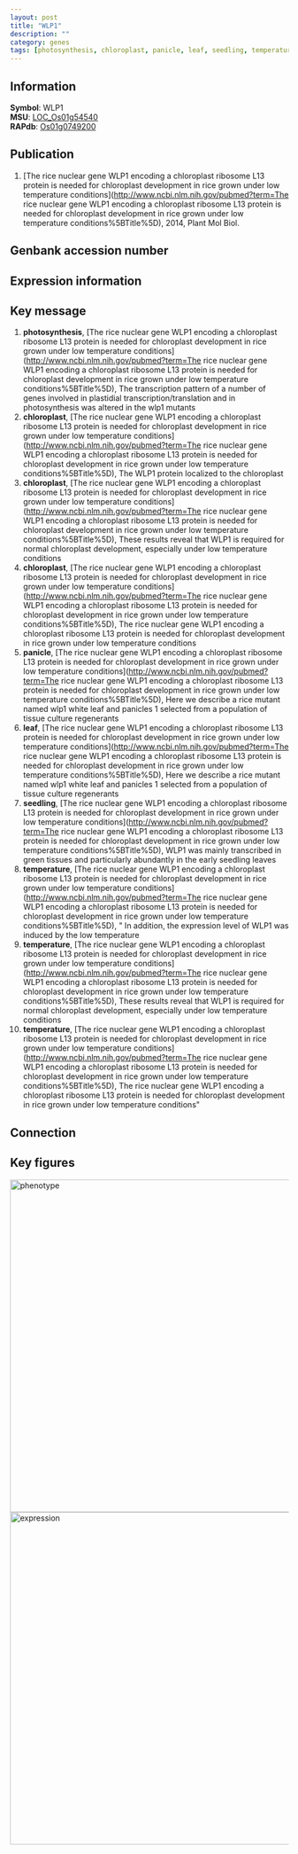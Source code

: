 ```yaml
---
layout: post
title: "WLP1"
description: ""
category: genes
tags: [photosynthesis, chloroplast, panicle, leaf, seedling, temperature]
---
```


## Information
__Symbol__: WLP1  
__MSU__: [LOC_Os01g54540](http://rice.plantbiology.msu.edu/cgi-bin/ORF_infopage.cgi?orf=LOC_Os01g54540)  
__RAPdb__: [Os01g0749200](http://rapdb.dna.affrc.go.jp/viewer/gbrowse_details/irgsp1?name=Os01g0749200)  

## Publication
1. [The rice nuclear gene WLP1 encoding a chloroplast ribosome L13 protein is needed for chloroplast development in rice grown under low temperature conditions](http://www.ncbi.nlm.nih.gov/pubmed?term=The rice nuclear gene WLP1 encoding a chloroplast ribosome L13 protein is needed for chloroplast development in rice grown under low temperature conditions%5BTitle%5D), 2014, Plant Mol Biol.

## Genbank accession number

## Expression information

## Key message
1. __photosynthesis__, [The rice nuclear gene WLP1 encoding a chloroplast ribosome L13 protein is needed for chloroplast development in rice grown under low temperature conditions](http://www.ncbi.nlm.nih.gov/pubmed?term=The rice nuclear gene WLP1 encoding a chloroplast ribosome L13 protein is needed for chloroplast development in rice grown under low temperature conditions%5BTitle%5D),  The transcription pattern of a number of genes involved in plastidial transcription/translation and in photosynthesis was altered in the wlp1 mutants
2. __chloroplast__, [The rice nuclear gene WLP1 encoding a chloroplast ribosome L13 protein is needed for chloroplast development in rice grown under low temperature conditions](http://www.ncbi.nlm.nih.gov/pubmed?term=The rice nuclear gene WLP1 encoding a chloroplast ribosome L13 protein is needed for chloroplast development in rice grown under low temperature conditions%5BTitle%5D),  The WLP1 protein localized to the chloroplast
3. __chloroplast__, [The rice nuclear gene WLP1 encoding a chloroplast ribosome L13 protein is needed for chloroplast development in rice grown under low temperature conditions](http://www.ncbi.nlm.nih.gov/pubmed?term=The rice nuclear gene WLP1 encoding a chloroplast ribosome L13 protein is needed for chloroplast development in rice grown under low temperature conditions%5BTitle%5D),  These results reveal that WLP1 is required for normal chloroplast development, especially under low temperature conditions
4. __chloroplast__, [The rice nuclear gene WLP1 encoding a chloroplast ribosome L13 protein is needed for chloroplast development in rice grown under low temperature conditions](http://www.ncbi.nlm.nih.gov/pubmed?term=The rice nuclear gene WLP1 encoding a chloroplast ribosome L13 protein is needed for chloroplast development in rice grown under low temperature conditions%5BTitle%5D), The rice nuclear gene WLP1 encoding a chloroplast ribosome L13 protein is needed for chloroplast development in rice grown under low temperature conditions
5. __panicle__, [The rice nuclear gene WLP1 encoding a chloroplast ribosome L13 protein is needed for chloroplast development in rice grown under low temperature conditions](http://www.ncbi.nlm.nih.gov/pubmed?term=The rice nuclear gene WLP1 encoding a chloroplast ribosome L13 protein is needed for chloroplast development in rice grown under low temperature conditions%5BTitle%5D),  Here we describe a rice mutant named wlp1 white leaf and panicles 1 selected from a population of tissue culture regenerants
6. __leaf__, [The rice nuclear gene WLP1 encoding a chloroplast ribosome L13 protein is needed for chloroplast development in rice grown under low temperature conditions](http://www.ncbi.nlm.nih.gov/pubmed?term=The rice nuclear gene WLP1 encoding a chloroplast ribosome L13 protein is needed for chloroplast development in rice grown under low temperature conditions%5BTitle%5D),  Here we describe a rice mutant named wlp1 white leaf and panicles 1 selected from a population of tissue culture regenerants
7. __seedling__, [The rice nuclear gene WLP1 encoding a chloroplast ribosome L13 protein is needed for chloroplast development in rice grown under low temperature conditions](http://www.ncbi.nlm.nih.gov/pubmed?term=The rice nuclear gene WLP1 encoding a chloroplast ribosome L13 protein is needed for chloroplast development in rice grown under low temperature conditions%5BTitle%5D),  WLP1 was mainly transcribed in green tissues and particularly abundantly in the early seedling leaves
8. __temperature__, [The rice nuclear gene WLP1 encoding a chloroplast ribosome L13 protein is needed for chloroplast development in rice grown under low temperature conditions](http://www.ncbi.nlm.nih.gov/pubmed?term=The rice nuclear gene WLP1 encoding a chloroplast ribosome L13 protein is needed for chloroplast development in rice grown under low temperature conditions%5BTitle%5D), " In addition, the expression level of WLP1 was induced by the low temperature
9. __temperature__, [The rice nuclear gene WLP1 encoding a chloroplast ribosome L13 protein is needed for chloroplast development in rice grown under low temperature conditions](http://www.ncbi.nlm.nih.gov/pubmed?term=The rice nuclear gene WLP1 encoding a chloroplast ribosome L13 protein is needed for chloroplast development in rice grown under low temperature conditions%5BTitle%5D),  These results reveal that WLP1 is required for normal chloroplast development, especially under low temperature conditions
10. __temperature__, [The rice nuclear gene WLP1 encoding a chloroplast ribosome L13 protein is needed for chloroplast development in rice grown under low temperature conditions](http://www.ncbi.nlm.nih.gov/pubmed?term=The rice nuclear gene WLP1 encoding a chloroplast ribosome L13 protein is needed for chloroplast development in rice grown under low temperature conditions%5BTitle%5D), The rice nuclear gene WLP1 encoding a chloroplast ribosome L13 protein is needed for chloroplast development in rice grown under low temperature conditions"

## Connection

## Key figures
<img src="http://ricencode.github.io/images/WLP1.pheno.png" alt="phenotype"  style="width: 600px;"/>

<img src="http://ricencode.github.io/images/WLP1.exp.png" alt="expression"  style="width: 600px;"/>



